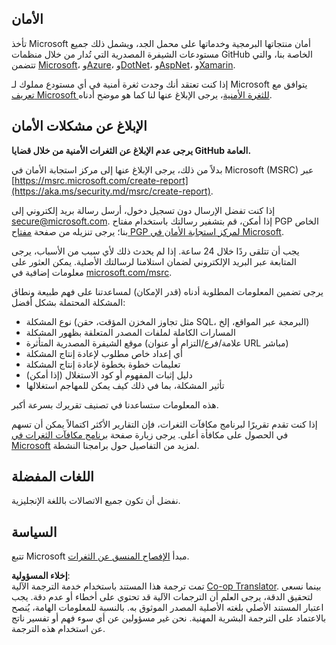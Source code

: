 <!--
CO_OP_TRANSLATOR_METADATA:
{
  "original_hash": "cc205495d4eace1fabcdee963024069f",
  "translation_date": "2025-06-12T11:04:07+00:00",
  "source_file": "SECURITY.md",
  "language_code": "ar"
}
-->
## الأمان

تأخذ Microsoft أمان منتجاتها البرمجية وخدماتها على محمل الجد، ويشمل ذلك جميع مستودعات الشيفرة المصدرية التي تُدار من خلال منظمات GitHub الخاصة بنا، والتي تتضمن [Microsoft](https://github.com/Microsoft)، و[Azure](https://github.com/Azure)، و[DotNet](https://github.com/dotnet)، و[AspNet](https://github.com/aspnet)، و[Xamarin](https://github.com/xamarin).

إذا كنت تعتقد أنك وجدت ثغرة أمنية في أي مستودع مملوك لـ Microsoft يتوافق مع [تعريف Microsoft للثغرة الأمنية](https://aka.ms/security.md/definition)، يرجى الإبلاغ عنها لنا كما هو موضح أدناه.

## الإبلاغ عن مشكلات الأمان

**يرجى عدم الإبلاغ عن الثغرات الأمنية من خلال قضايا GitHub العامة.**

بدلاً من ذلك، يرجى الإبلاغ عنها إلى مركز استجابة الأمان في Microsoft (MSRC) عبر [https://msrc.microsoft.com/create-report](https://aka.ms/security.md/msrc/create-report).

إذا كنت تفضل الإرسال دون تسجيل دخول، أرسل رسالة بريد إلكتروني إلى [secure@microsoft.com](mailto:secure@microsoft.com). إذا أمكن، قم بتشفير رسالتك باستخدام مفتاح PGP الخاص بنا؛ يرجى تنزيله من صفحة [مفتاح PGP لمركز استجابة الأمان في Microsoft](https://aka.ms/security.md/msrc/pgp).

يجب أن تتلقى ردًا خلال 24 ساعة. إذا لم يحدث ذلك لأي سبب من الأسباب، يرجى المتابعة عبر البريد الإلكتروني لضمان استلامنا لرسالتك الأصلية. يمكن العثور على معلومات إضافية في [microsoft.com/msrc](https://www.microsoft.com/msrc).

يرجى تضمين المعلومات المطلوبة أدناه (قدر الإمكان) لمساعدتنا على فهم طبيعة ونطاق المشكلة المحتملة بشكل أفضل:

  * نوع المشكلة (مثل تجاوز المخزن المؤقت، حقن SQL، البرمجة عبر المواقع، إلخ)
  * المسارات الكاملة لملفات المصدر المتعلقة بظهور المشكلة
  * موقع الشيفرة المصدرية المتأثرة (علامة/فرع/التزام أو عنوان URL مباشر)
  * أي إعداد خاص مطلوب لإعادة إنتاج المشكلة
  * تعليمات خطوة بخطوة لإعادة إنتاج المشكلة
  * دليل إثبات المفهوم أو كود الاستغلال (إذا أمكن)
  * تأثير المشكلة، بما في ذلك كيف يمكن للمهاجم استغلالها

هذه المعلومات ستساعدنا في تصنيف تقريرك بسرعة أكبر.

إذا كنت تقدم تقريرًا لبرنامج مكافآت الثغرات، فإن التقارير الأكثر اكتمالاً يمكن أن تسهم في الحصول على مكافأة أعلى. يرجى زيارة صفحة [برنامج مكافآت الثغرات في Microsoft](https://aka.ms/security.md/msrc/bounty) لمزيد من التفاصيل حول برامجنا النشطة.

## اللغات المفضلة

نفضل أن تكون جميع الاتصالات باللغة الإنجليزية.

## السياسة

تتبع Microsoft مبدأ [الإفصاح المنسق عن الثغرات](https://aka.ms/security.md/cvd).

**إخلاء المسؤولية**:  
تمت ترجمة هذا المستند باستخدام خدمة الترجمة الآلية [Co-op Translator](https://github.com/Azure/co-op-translator). بينما نسعى لتحقيق الدقة، يرجى العلم أن الترجمات الآلية قد تحتوي على أخطاء أو عدم دقة. يجب اعتبار المستند الأصلي بلغته الأصلية المصدر الموثوق به. بالنسبة للمعلومات الهامة، يُنصح بالاعتماد على الترجمة البشرية المهنية. نحن غير مسؤولين عن أي سوء فهم أو تفسير ناتج عن استخدام هذه الترجمة.